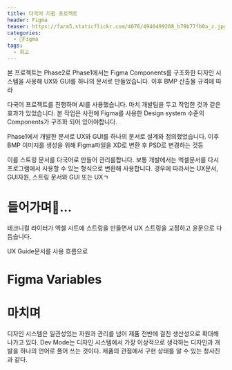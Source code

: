 ```yaml
---
title: 다국어 지원 프로젝트
header: Figma
teaser: https://farm5.staticflickr.com/4076/4940499208_b79b77fb0a_z.jpg
categories:
  - Figma
tags:
  - 회고
---
```


본 프로젝트는 Phase2로 Phase1에서는  Figma Components를 구조화한 디자인 시스템을 사용해 UX와 GUI를 하나의 문서로 만들었습니다. 이후 BMP 산출물 규격에 따라


다국어 프로젝트를 진행하며 AI를 사용했습니다. 마치 개발팀을 두고 작업한 것과 같은 효과가 있었습니다. 
본 작업은 사전에 Figma를 사용한 Design system 수준의 Components가 구조화 되어 있어야합니다.

Phase1에서 개발한 문서로 UX와 GUI를 하나의 문서로 설계와 정의했었습니다. 이후 BMP 이미지를 생성을 위해 Figma파일을 XD로 변환 후 PSD로 변경하는 것등 


이를 스트링 문서를 다국어로 만들어 관리를합니다. 보통 개발에서는 엑셀문서를 다시 프로그램에서 사용할 수 있는 형식으로 변환해 사용합니다. 경우에 따라서는 UX문서, GUI자원, 
스트링 문서와 GUI 또는 UXㄱ

# 들어가며...
테크니컬 라이터가 엑셀 시트에 스트링을 만들면서 UX 스트링을 교정하고 윤문으로 다듬습니다. 

UX Guide문서를 사용 흐름으로 
# Figma Variables



# **마치며**
디자인 시스템은 일관성있는 자원과 관리를 넘어 제품 전반에 걸친 생산성으로 확대해 나가고 있다.
Dev Mode는 디자인 시스템에서 가장 이상적으로 생각하는 디자인과 개발을 하나의 언어로 풀어 쓰는 것이다.
제품의 관점에서 구현 상태를 알 수 있는 청사진과 같다.

<br><br><br><br>